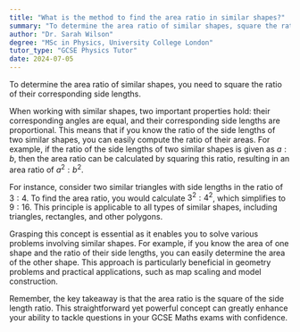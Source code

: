 ```yaml
---
title: "What is the method to find the area ratio in similar shapes?"
summary: "To determine the area ratio of similar shapes, square the ratio of their corresponding side lengths."
author: "Dr. Sarah Wilson"
degree: "MSc in Physics, University College London"
tutor_type: "GCSE Physics Tutor"
date: 2024-07-05
---
```


To determine the area ratio of similar shapes, you need to square the ratio of their corresponding side lengths.

When working with similar shapes, two important properties hold: their corresponding angles are equal, and their corresponding side lengths are proportional. This means that if you know the ratio of the side lengths of two similar shapes, you can easily compute the ratio of their areas. For example, if the ratio of the side lengths of two similar shapes is given as $a:b$, then the area ratio can be calculated by squaring this ratio, resulting in an area ratio of $a^2:b^2$.

For instance, consider two similar triangles with side lengths in the ratio of $3:4$. To find the area ratio, you would calculate $3^2:4^2$, which simplifies to $9:16$. This principle is applicable to all types of similar shapes, including triangles, rectangles, and other polygons.

Grasping this concept is essential as it enables you to solve various problems involving similar shapes. For example, if you know the area of one shape and the ratio of their side lengths, you can easily determine the area of the other shape. This approach is particularly beneficial in geometry problems and practical applications, such as map scaling and model construction.

Remember, the key takeaway is that the area ratio is the square of the side length ratio. This straightforward yet powerful concept can greatly enhance your ability to tackle questions in your GCSE Maths exams with confidence.
    